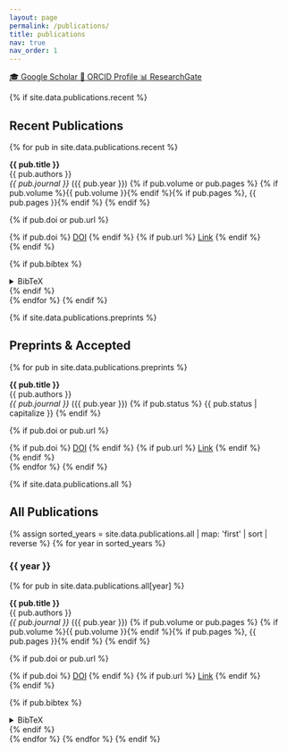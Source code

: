 ```yaml
---
layout: page
permalink: /publications/
title: publications
nav: true
nav_order: 1
---
```


<!-- External Profiles Links -->
<div class="external-profiles">
  <a href="https://scholar.google.es/citations?user=JSX_hG8AAAAJ&hl=es" target="_blank" class="profile-link google-scholar">
    <span class="profile-icon">🎓</span>
    <span class="profile-text">Google Scholar</span>
  </a>
  <a href="https://orcid.org/0000-0001-9476-9272" target="_blank" class="profile-link orcid">
    <span class="profile-icon">🔗</span>
    <span class="profile-text">ORCID Profile</span>
  </a>
  <a href="https://www.researchgate.net/profile/Ananda-Pascual" target="_blank" class="profile-link researchgate">
    <span class="profile-icon">📊</span>
    <span class="profile-text">ResearchGate</span>
  </a>
</div>

<!-- Recent Publications -->
{% if site.data.publications.recent %}
## Recent Publications

{% for pub in site.data.publications.recent %}
<div class="publication-item {% if pub.featured %}featured{% else %}published{% endif %}">
  <strong>{{ pub.title }}</strong><br>
  {{ pub.authors }}<br>
  <em class="journal">{{ pub.journal }}</em> (<span class="year">{{ pub.year }}</span>)
  {% if pub.volume or pub.pages %}
    {% if pub.volume %}{{ pub.volume }}{% endif %}{% if pub.pages %}, {{ pub.pages }}{% endif %}
  {% endif %}
  
  {% if pub.doi or pub.url %}
  <div class="publication-links">
    {% if pub.doi %}
    <a href="{{ pub.doi }}" class="link-doi" target="_blank">DOI</a>
    {% endif %}
    {% if pub.url %}
    <a href="{{ pub.url }}" class="link-url" target="_blank">Link</a>
    {% endif %}
  </div>
  {% endif %}
  
  {% if pub.bibtex %}
  <details class="publication-bibtex">
    <summary>BibTeX</summary>
    <pre><code>{{ pub.bibtex }}</code></pre>
  </details>
  {% endif %}
</div>
{% endfor %}
{% endif %}

<!-- Preprints -->
{% if site.data.publications.preprints %}
## Preprints & Accepted

{% for pub in site.data.publications.preprints %}
<div class="publication-item {% if pub.status == 'accepted' %}accepted{% else %}preprint{% endif %}">
  <strong>{{ pub.title }}</strong><br>
  {{ pub.authors }}<br>
  <em class="journal">{{ pub.journal }}</em> (<span class="year">{{ pub.year }}</span>)
  {% if pub.status %}
    <span class="status-badge {{ pub.status }}">{{ pub.status | capitalize }}</span>
  {% endif %}
  
  {% if pub.doi or pub.url %}
  <div class="publication-links">
    {% if pub.doi %}
    <a href="{{ pub.doi }}" class="link-doi" target="_blank">DOI</a>
    {% endif %}
    {% if pub.url %}
    <a href="{{ pub.url }}" class="link-url" target="_blank">Link</a>
    {% endif %}
  </div>
  {% endif %}
</div>
{% endfor %}
{% endif %}

<!-- All Publications by Year -->
{% if site.data.publications.all %}
## All Publications

{% assign sorted_years = site.data.publications.all | map: 'first' | sort | reverse %}
{% for year in sorted_years %}
### {{ year }}

{% for pub in site.data.publications.all[year] %}
<div class="publication-item published">
  <strong>{{ pub.title }}</strong><br>
  {{ pub.authors }}<br>
  <em class="journal">{{ pub.journal }}</em> (<span class="year">{{ pub.year }}</span>)
  {% if pub.volume or pub.pages %}
    {% if pub.volume %}{{ pub.volume }}{% endif %}{% if pub.pages %}, {{ pub.pages }}{% endif %}
  {% endif %}
  
  {% if pub.doi or pub.url %}
  <div class="publication-links">
    {% if pub.doi %}
    <a href="{{ pub.doi }}" class="link-doi" target="_blank">DOI</a>
    {% endif %}
    {% if pub.url %}
    <a href="{{ pub.url }}" class="link-url" target="_blank">Link</a>
    {% endif %}
  </div>
  {% endif %}
  
  {% if pub.bibtex %}
  <details class="publication-bibtex">
    <summary>BibTeX</summary>
    <pre><code>{{ pub.bibtex }}</code></pre>
  </details>
  {% endif %}
</div>
{% endfor %}
{% endfor %}
{% endif %}